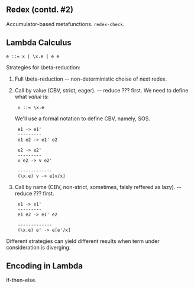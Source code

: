 ## Redex (contd. #2)

Accumulator-based metafunctions. `redex-check`.

## Lambda Calculus

    e ::= x | \x.e | e e

Strategies for \beta-reduction:

1. Full \beta-reduction -- non-deterministic choise of next redex.

2. Call by value (CBV, strict, eager). -- reduce ??? first. We need to define what *value* is:

        v ::= \x.e

    We'll use a formal notation to define CBV, namely, SOS. 
    
        e1 -> e1'
        ---------
        e1 e2 -> e1' e2

        e2 -> e2'
        ---------
        v e2 -> v e2'
        
        -------------
        (\x.e) v -> e[v/x] 
        
3. Call by name (CBV, non-strict, sometimes, falsly reffered as lazy). -- reduce ??? first. 

        e1 -> e1'
        ---------
        e1 e2 -> e1' e2

        -------------
        (\x.e) e' -> e[e'/x] 

Different strategies can yield different results when term under consideration is diverging.

## Encoding in Lambda

If-then-else.

